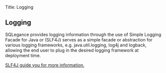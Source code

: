 Title: Logging

Logging
-------------
       
SQLegance provides logging information through the use of Simple Logging Facade for Java or (SLF4J) serves as a simple facade or abstraction for various logging frameworks, e.g. java.util.logging, log4j and logback, allowing the end user to plug in the desired logging framework at deployment time. 

<a href="http://www.slf4j.org/">SLF4J guide you for more information.</a>

